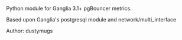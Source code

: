 Python module for Ganglia 3.1+
pgBouncer metrics.

Based upon Ganglia's postgresql module and network/multi_interface

Author: dustymugs
